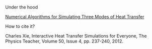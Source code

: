 Under the hood

[Numerical Algorithms for Simulating Three Modes of Heat Transfer](https://medium.com/@charlesxie/numerical-algorithms-for-simulating-three-modes-of-heat-transfer-e65fca9baf50)


How to cite it?

Charles Xie, Interactive Heat Transfer Simulations for Everyone, The Physics Teacher, Volume 50, Issue 4, pp. 237-240, 2012.



